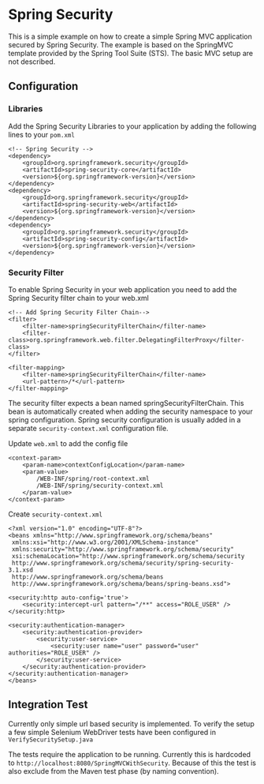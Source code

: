 # Spring Security

This is a simple example on how to create a simple Spring MVC application secured by Spring Security. The example is based on the SpringMVC template provided by the Spring Tool Suite (STS). The basic MVC setup are not described.

## Configuration

### Libraries

Add the Spring Security Libraries to your application by adding the following lines to your `pom.xml`

    <!-- Spring Security -->
	<dependency>
		<groupId>org.springframework.security</groupId>
		<artifactId>spring-security-core</artifactId>
		<version>${org.springframework-version}</version>
	</dependency>
	<dependency>
		<groupId>org.springframework.security</groupId>
		<artifactId>spring-security-web</artifactId>
		<version>${org.springframework-version}</version>
	</dependency>
	<dependency>
		<groupId>org.springframework.security</groupId>
		<artifactId>spring-security-config</artifactId>
		<version>${org.springframework-version}</version>
	</dependency>

### Security Filter

To enable Spring Security in your web application you need to add the Spring Security filter chain to your web.xml


	<!-- Add Spring Security Filter Chain-->
	<filter>
		<filter-name>springSecurityFilterChain</filter-name>
		<filter-class>org.springframework.web.filter.DelegatingFilterProxy</filter-class>
	</filter>

	<filter-mapping>
		<filter-name>springSecurityFilterChain</filter-name>
		<url-pattern>/*</url-pattern>
	</filter-mapping>
	
The security filter expects a bean named springSecurityFilterChain. This bean is automatically created when adding the security namespace to your spring configuration. Spring security configuration is usually added in a separate `security-context.xml` configuration file.

Update `web.xml` to add the config file
    
    <context-param>
		<param-name>contextConfigLocation</param-name>
		<param-value>
			/WEB-INF/spring/root-context.xml
			/WEB-INF/spring/security-context.xml
		</param-value>
	</context-param>
	
Create `security-context.xml`

    <?xml version="1.0" encoding="UTF-8"?>
    <beans xmlns="http://www.springframework.org/schema/beans" 
     xmlns:xsi="http://www.w3.org/2001/XMLSchema-instance"
	 xmlns:security="http://www.springframework.org/schema/security"
	 xsi:schemaLocation="http://www.springframework.org/schema/security 
	 http://www.springframework.org/schema/security/spring-security-3.1.xsd
	 http://www.springframework.org/schema/beans 
	 http://www.springframework.org/schema/beans/spring-beans.xsd">

	<security:http auto-config='true'>
		<security:intercept-url pattern="/**" access="ROLE_USER" />
	</security:http>

	<security:authentication-manager>
		<security:authentication-provider>
			<security:user-service>
				<security:user name="user" password="user" authorities="ROLE_USER" />
			</security:user-service>
		</security:authentication-provider>
	</security:authentication-manager>
	</beans>

## Integration Test

Currently only simple url based security is implemented. To verify the setup a few simple Selenium WebDriver tests have been configured in `VerifySecuritySetup.java`

The tests require the application to be running. Currently this is hardcoded to `http://localhost:8080/SpringMVCWithSecurity`. Because of this the test is also exclude from the Maven test phase (by naming convention).